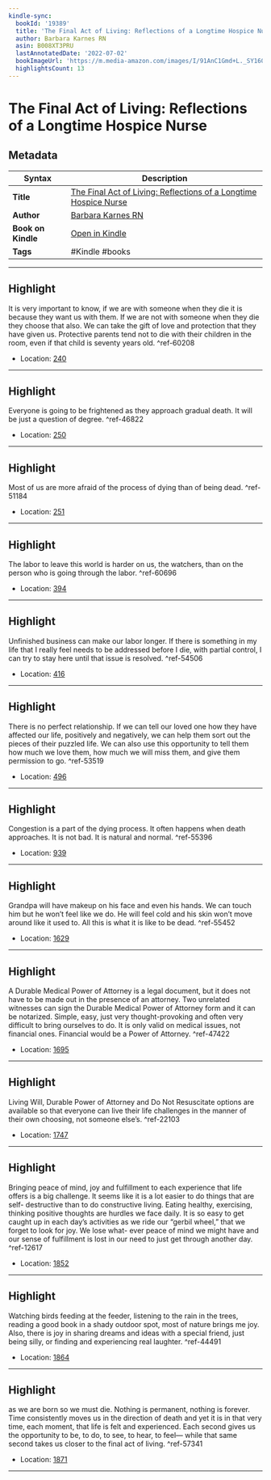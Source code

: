 ```yaml
---
kindle-sync:
  bookId: '19389'
  title: 'The Final Act of Living: Reflections of a Longtime Hospice Nurse'
  author: Barbara Karnes RN
  asin: B008XT3PRU
  lastAnnotatedDate: '2022-07-02'
  bookImageUrl: 'https://m.media-amazon.com/images/I/91AnC1Gmd+L._SY160.jpg'
  highlightsCount: 13
---
```

# The Final Act of Living: Reflections of a Longtime Hospice Nurse

## Metadata

| Syntax | Description |
| ---------- | ---------- |
| **Title** | [The Final Act of Living: Reflections of a Longtime Hospice Nurse](https://www.amazon.com/dp/B008XT3PRU) |
| **Author** | [Barbara Karnes RN](https://www.amazon.com/Barbara-Karnes-RN/e/B00U3EUHLU/ref=dp_byline_cont_ebooks_1) |
| **Book on Kindle** | <a href="kindle://book?action=open&asin=B008XT3PRU" target="_blank">Open in Kindle</a> |
| **Tags** | #Kindle #books |

---

## Highlight

It is very important to know, if we are with someone when they die it is because they want us with them. If we are not with someone when they die they choose that also. We can take the gift of love and protection that they have given us. Protective parents tend not to die with their children in the room, even if that child is seventy years old. ^ref-60208
- Location: [240](kindle://book?action=open&asin=B008XT3PRU&location=240)

---
## Highlight

Everyone is going to be frightened as they approach gradual death. It will be just a question of degree. ^ref-46822
- Location: [250](kindle://book?action=open&asin=B008XT3PRU&location=250)

---
## Highlight

Most of us are more afraid of the process of dying than of being dead. ^ref-51184
- Location: [251](kindle://book?action=open&asin=B008XT3PRU&location=251)

---
## Highlight

The labor to leave this world is harder on us, the watchers, than on the person who is going through the labor. ^ref-60696
- Location: [394](kindle://book?action=open&asin=B008XT3PRU&location=394)

---
## Highlight

Unfinished business can make our labor longer. If there is something in my life that I really feel needs to be addressed before I die, with partial control, I can try to stay here until that issue is resolved. ^ref-54506
- Location: [416](kindle://book?action=open&asin=B008XT3PRU&location=416)

---
## Highlight

There is no perfect relationship. If we can tell our loved one how they have affected our life, positively and negatively, we can help them sort out the pieces of their puzzled life. We can also use this opportunity to tell them how much we love them, how much we will miss them, and give them permission to go. ^ref-53519
- Location: [496](kindle://book?action=open&asin=B008XT3PRU&location=496)

---
## Highlight

Congestion is a part of the dying process. It often happens when death approaches. It is not bad. It is natural and normal. ^ref-55396
- Location: [939](kindle://book?action=open&asin=B008XT3PRU&location=939)

---
## Highlight

Grandpa will have makeup on his face and even his hands. We can touch him but he won’t feel like we do. He will feel cold and his skin won’t move around like it used to. All this is what it is like to be dead. ^ref-55452
- Location: [1629](kindle://book?action=open&asin=B008XT3PRU&location=1629)

---
## Highlight

A Durable Medical Power of Attorney is a legal document, but it does not have to be made out in the presence of an attorney. Two unrelated witnesses can sign the Durable Medical Power of Attorney form and it can be notarized. Simple, easy, just very thought-provoking and often very difficult to bring ourselves to do. It is only valid on medical issues, not financial ones. Financial would be a Power of Attorney. ^ref-47422
- Location: [1695](kindle://book?action=open&asin=B008XT3PRU&location=1695)

---
## Highlight

Living Will, Durable Power of Attorney and Do Not Resuscitate options are available so that everyone can live their life challenges in the manner of their own choosing, not someone else’s. ^ref-22103
- Location: [1747](kindle://book?action=open&asin=B008XT3PRU&location=1747)

---
## Highlight

Bringing peace of mind, joy and fulfillment to each experience that life offers is a big challenge. It seems like it is a lot easier to do things that are self- destructive than to do constructive living. Eating healthy, exercising, thinking positive thoughts are hurdles we face daily. It is so easy to get caught up in each day’s activities as we ride our “gerbil wheel,” that we forget to look for joy. We lose what- ever peace of mind we might have and our sense of fulfillment is lost in our need to just get through another day. ^ref-12617
- Location: [1852](kindle://book?action=open&asin=B008XT3PRU&location=1852)

---
## Highlight

Watching birds feeding at the feeder, listening to the rain in the trees, reading a good book in a shady outdoor spot, most of nature brings me joy. Also, there is joy in sharing dreams and ideas with a special friend, just being silly, or finding and experiencing real laughter. ^ref-44491
- Location: [1864](kindle://book?action=open&asin=B008XT3PRU&location=1864)

---
## Highlight

as we are born so we must die. Nothing is permanent, nothing is forever. Time consistently moves us in the direction of death and yet it is in that very time, each moment, that life is felt and experienced. Each second gives us the opportunity to be, to do, to see, to hear, to feel— while that same second takes us closer to the final act of living. ^ref-57341
- Location: [1871](kindle://book?action=open&asin=B008XT3PRU&location=1871)

---
